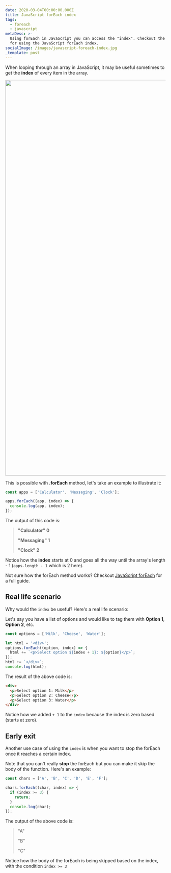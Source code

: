 ```yaml
---
date: 2020-03-04T00:00:00.000Z
title: JavaScript forEach index
tags:
  - foreach
  - javascript
metaDesc: >-
  Using forEach in JavaScript you can access the "index". Checkout the examples
  for using the JavaScript forEach index.
socialImage: /images/javascript-foreach-index.jpg
_template: post
---
```


When looping through an array in JavaScript, it may be useful sometimes to get the **index** of every item in the array.

<img class="fcp" src="/images/javascript-foreach-index.jpg" alt="" with="1747" height="1240">

This is possible with **.forEach** method, let's take an example to illustrate it:

```javascript
const apps = ['Calculator', 'Messaging', 'Clock'];

apps.forEach((app, index) => {
  console.log(app, index);
});
```

The output of this code is:

> **"Calculator" 0**
>
> **"Messaging" 1**
>
> **"Clock" 2**

Notice how the **index** starts at 0 and goes all the way until the array's length - 1 (`apps.length - 1` which is 2 here).

Not sure how the forEach method works? Checkout [JavaScript forEach](https://blog.learnjavascript.online/posts/javascript-foreach-the-complete-guide/ 'javascript foreach') for a full guide.

## Real life scenario

Why would the `index` be useful? Here's a real life scenario:

Let's say you have a list of options and would like to tag them with **Option 1**, **Option 2**, etc.

```javascript
const options = ['Milk', 'Cheese', 'Water'];

let html = '<div>';
options.forEach((option, index) => {
  html += `<p>Select option ${index + 1}: ${option}</p>`;
});
html += `</div>`;
console.log(html);
```

The result of the above code is:

```html
<div>
  <p>Select option 1: Milk</p>
  <p>Select option 2: Cheese</p>
  <p>Select option 3: Water</p>
</div>
```

Notice how we added `+ 1` to the `index` because the index is zero based (starts at zero).

## Early exit

Another use case of using the `index` is when you want to stop the forEach once it reaches a certain index.

Note that you can't really **stop** the forEach but you can make it skip the body of the function. Here's an example:

```javascript
const chars = ['A', 'B', 'C', 'D', 'E', 'F'];

chars.forEach((char, index) => {
  if (index >= 3) {
    return;
  }
  console.log(char);
});
```

The output of the above code is:

> "A"
>
> "B"
>
> "C"

Notice how the body of the forEach is being skipped based on the index, with the condition `index >= 3`
